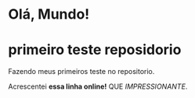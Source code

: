# Olá, Mundo!
# primeiro teste reposidorio

 Fazendo meus primeiros teste no repositorio.

 Acrescentei **essa linha online!** QUE *IMPRESSIONANTE*.
